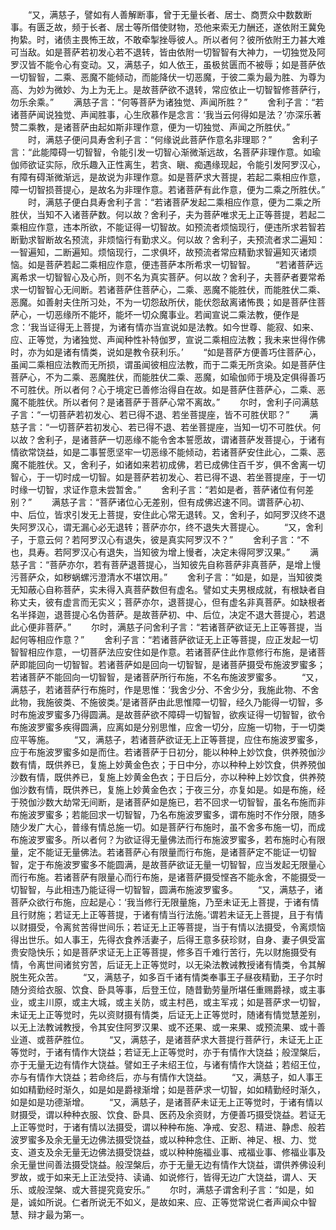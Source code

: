 <!-- { "loadSidebar": true } -->
　　“又，满慈子，譬如有人善解断事，曾于无量长者、居士、商贾众中数数断事。有匮乏故，频于长者、居士等所借使财物，恐他来索无力酬还，遂依附王冀免拘絷。时，诸债主畏怖王故，不敢牵掣挫辱彼人。所以者何？彼所依附王力甚大难可当敌。如是菩萨若初发心若不退转，皆由依附一切智智有大神力，一切独觉及阿罗汉皆不能令心有变动。又，满慈子，如人依王，虽极贫匮而不被辱；如是菩萨依一切智智，二乘、恶魔不能倾动，而能降伏一切恶魔，于彼二乘为最为胜、为尊为高、为妙为微妙、为上为无上。是故菩萨欲不退转，常应依止一切智智修菩萨行，勿乐余乘。”
　　满慈子言：“何等菩萨为诸独觉、声闻所胜？”
　　舍利子言：“若诸菩萨闻说独觉、声闻胜事，心生欣慕作是念言：‘我当云何得如是法？’亦深乐著赞二乘教，是诸菩萨由起如斯非理作意，便为一切独觉、声闻之所胜伏。”
　　时，满慈子便问具寿舍利子言：“何缘说此菩萨作意名非理耶？”
　　舍利子言：“此能障碍一切智智，令能引发一切智心渐微渐远故，名菩萨非理作意。如瑜伽师欲证实际，欣乐趣入正性离生，若贪、瞋、痴遇缘现起，令能引发阿罗汉心，有障有碍渐微渐远，是故说为非理作意。如是菩萨求大菩提，若起二乘相应作意，障一切智损菩提心，是故名为非理作意。若诸菩萨有此作意，便为二乘之所胜伏。”
　　时，满慈子便白具寿舍利子言：“若诸菩萨发起二乘相应作意，便为二乘之所胜伏，当知不入诸菩萨数。何以故？舍利子，夫为菩萨唯求无上正等菩提，若起二乘相应作意，违本所欲，不能证得一切智故。如预流者烦恼现行，便违所求若智若断勤求智断故名预流，非烦恼行有勤求义。何以故？舍利子，夫预流者求二遍知：一智遍知，二断遍知。烦恼现行，二求俱坏，故预流者常应精勤求智遍知灭诸烦恼。如是菩萨若起二乘相应作意，便违菩萨本所希求一切智智。
　　“若诸菩萨远离希求一切智智心及心所，则不名为真实菩萨。何以故？舍利子，夫菩萨者要常希求一切智智心无间断。若诸菩萨住菩萨心，二乘、恶魔不能胜伏，而能胜伏二乘、恶魔。如善射夫住所习处，不为一切怨敌所伏，能伏怨敌离诸怖畏；如是菩萨住菩萨心，一切恶缘所不能坏，能坏一切众魔事业。若闻宣说二乘法教，便作是念：‘我当证得无上菩提，为诸有情亦当宣说如是法教。如今世尊、能寂、如来、应、正等觉，为诸独觉、声闻种性补特伽罗，宣说二乘相应法教；我未来世得作佛时，亦为如是诸有情类，说如是教令获利乐。’
　　“如是菩萨方便善巧住菩萨心，虽闻二乘相应法教而无所损，谓虽闻彼相应法教，而于二乘无所贪染。如是菩萨住菩萨心，不为二乘、恶魔胜伏，而能胜伏二乘、恶魔，如瑜伽师于境及定俱得善巧不可胜伏。所以者何？心于境定已善修治得自在故。如是菩萨住菩萨心，二乘、恶魔不能胜伏。所以者何？是诸菩萨于菩萨心常不离故。”
　　尔时，舍利子问满慈子言：“一切菩萨若初发心、若已得不退、若坐菩提座，皆不可胜伏耶？”
　　满慈子言：“一切菩萨若初发心、若已得不退、若坐菩提座，当知一切不可胜伏。何以故？舍利子，是诸菩萨一切恶缘不能令舍本誓愿故，谓诸菩萨发菩提心，于诸有情欲常饶益，如是二事誓愿坚牢一切恶缘不能倾动，若诸菩萨安住此心，二乘、恶魔不能胜伏。又，舍利子，如诸如来若初成佛，若已成佛住百千岁，俱不舍离一切智心，于一切时成一切智。如是菩萨若初发心、若已得不退、若坐菩提座，于一切时缘一切智，求证作意未尝暂舍。”
　　舍利子言：“若如是者，菩萨诸位有何差别？”
　　满慈子言：“菩萨诸位心无差别，但有成佛迟速不同。谓菩萨心初、中、后位，皆求引发无上菩提，安住此心常无退转。又，舍利子，如阿罗汉终不退失阿罗汉心，谓无漏心必无退转；菩萨亦尔，终不退失大菩提心。
　　“又，舍利子，于意云何？若阿罗汉心有退失，彼是真实阿罗汉不？”
　　舍利子言：“不也，具寿。若阿罗汉心有退失，当知彼为增上慢者，决定未得阿罗汉果。”
　　满慈子言：“菩萨亦尔，若有菩萨退菩提心，当知彼先自称菩萨非真菩萨，是增上慢污菩萨众，如秽蜗螺污澄清水不堪饮用。”
　　舍利子言：“如是，如是，当知彼类无知蔽心自称菩萨，实未得入真菩萨数但有虚名。譬如丈夫男根成就，有根缺者自称丈夫，彼有虚言而无实义；菩萨亦尔，退菩提心，但有虚名非真菩萨。如缺根者名半择迦，退菩提心名伪菩萨。是故菩萨初、中、后位，决定不退大菩提心，若退此心便非菩萨。”
　　尔时，满慈子问舍利子言：“若诸菩萨欲证无上正等菩提，当起何等相应作意？”
　　舍利子言：“若诸菩萨欲证无上正等菩提，应正发起一切智智相应作意，一切菩萨法应安住如是作意。若诸菩萨住此作意修行布施，是诸菩萨即能回向一切智智。若诸菩萨如是回向一切智智，是诸菩萨摄受布施波罗蜜多；若诸菩萨不能回向一切智智，是诸菩萨所行布施，不名布施波罗蜜多。
　　“又，满慈子，若诸菩萨行布施时，作是思惟：‘我舍少分、不舍少分，我施此物、不舍此物，我施彼类、不施彼类。’是诸菩萨由此思惟障一切智，经久乃能得一切智，多时布施波罗蜜多乃得圆满。是故菩萨欲不障碍一切智智，欲疾证得一切智智，欲令布施波罗蜜多疾得圆满，应离如是分别思惟，应舍一切分，应施一切物，于一切类应平等施。
　　“又，满慈子，若诸菩萨欲证无上正等菩提，应住布施波罗蜜多，应于布施波罗蜜多如是而住。若诸菩萨于日初分，能以种种上妙饮食，供养殑伽沙数有情，既供养已，复施上妙黄金色衣；于日中分，亦以种种上妙饮食，供养殑伽沙数有情，既供养已，复施上妙黄金色衣；于日后分，亦以种种上妙饮食，供养殑伽沙数有情，既供养已，复施上妙黄金色衣；于夜三分，亦复如是。如是布施，经于殑伽沙数大劫常无间断，是诸菩萨如是施已，若不回求一切智智，虽名布施而非布施波罗蜜多；若能回求一切智智，乃名布施波罗蜜多，谓布施时不作分限，随多随少发广大心，普缘有情总施一切。如是菩萨行布施时，虽不舍多布施一切，而成布施波罗蜜多。所以者何？为欲证得无量佛法而行布施波罗蜜多，若布施时心有限量，定不能证无量佛法。若诸菩萨心有限量而行布施，是诸菩萨定不能证一切智智，定于布施波罗蜜多不能圆满，是故菩萨欲证无量一切智智，应当发起无限量心而行布施。若诸菩萨有限量心而行布施，是诸菩萨摄受悭吝不能永舍，不能摄受一切智智，与此相违乃能证得一切智智，圆满布施波罗蜜多。
　　“又，满慈子，诸菩萨众欲行布施，应起是心：‘我当修行无限量施，乃至未证无上菩提，于诸有情且行财施；若证无上正等菩提，于诸有情当行法施。’谓若未证无上菩提，且于有情以财摄受，令离贫苦得世间乐；若证无上正等菩提，当于有情以法摄受，令离烦恼得出世乐。如人事王，先得衣食养活妻子，后得王意多获珍财，自身、妻子俱受富贵安隐快乐；如是菩萨求证无上正等菩提，修多百千难行苦行，先以财施摄受有情，令离世间诸贫穷苦，后证无上正等觉时，以无染法教诫教授诸有情类，令其解脱生死众苦。
　　“又，满慈子，如多百千诸有情类奉事王子昼夜精勤，王子尔时随分资给衣服、饮食、卧具等事，后登王位，随昔勤劳量所堪任重赐爵禄，或主事业，或主川原，或主大城，或主关防，或主村邑，或主军戎；如是菩萨求一切智，未证无上正等觉时，先以资财摄有情类，后证无上正等觉时，随诸有情觉慧差别，以无上法教诫教授，令其安住阿罗汉果、或不还果、或一来果、或预流果、或十善业道、或菩萨胜位。
　　“又，满慈子，是诸菩萨求大菩提行菩萨行，未证无上正等觉时，于诸有情作大饶益；若证无上正等觉时，亦于有情作大饶益；般涅槃后，亦于无量无边有情作大饶益。譬如王子未绍王位，与诸有情作大饶益；若绍王位，亦与有情作大饶益；若命终后，亦与有情作大饶益。
　　“又，满慈子，如人事王如如精勤经时渐久，如是如是爵禄渐增；如是菩萨求一切智，如如精勤经时渐久，如是如是功德渐增。
　　“又，满慈子，是诸菩萨未证无上正等觉时，于诸有情以财摄受，谓以种种衣服、饮食、卧具、医药及余资财，方便善巧摄受饶益。若证无上正等觉时，于诸有情以法摄受，谓以种种布施、净戒、安忍、精进、静虑、般若波罗蜜多及余无量无边佛法摄受饶益，或以种种念住、正断、神足、根、力、觉支、道支及余无量无边佛法摄受饶益，或以种种施福业事、戒福业事、修福业事及余无量世间善法摄受饶益。般涅槃后，亦于无量无边有情作大饶益，谓供养佛设利罗故，或于如来无上正法受持、读诵、如说修行，皆得无边广大饶益，谓人、天乐、或般涅槃、或大菩提究竟安乐。”
　　尔时，满慈子谓舍利子言：“如是，如是，诚如所说。仁者所说无不如义，是故如来、应、正等觉常说仁者声闻众中智慧、辩才最为第一。
